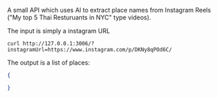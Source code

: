 A small API which uses AI to extract place names from Instagram Reels
("My top 5 Thai Resturuants in NYC" type videos).

The input is simply a instagram URL

```
curl http://127.0.0.1:3006/?instagramUrl=https://www.instagram.com/p/DKNy8qPOd6C/
```

The output is a list of places:

```json
{

}
```
